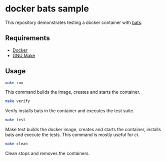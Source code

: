 # docker bats sample

This repository demonstrates testing a docker container with [bats](https://github.com/sstephenson/bats).

## Requirements

* [Docker](https://www.docker.com/)
* [GNU Make](https://www.gnu.org/software/make/)

## Usage

```bash
make run
```

This command builds the image, creates and starts the container.

```bash
make verify
```

Verify installs bats in the container and executes the test suite.


```bash
make test
```

Make test builds the docker image, creates and starts the container, installs bats and execute the tests.
This command is mostly useful for ci.

```bash
make clean
````

Clean stops and removes the containers.
